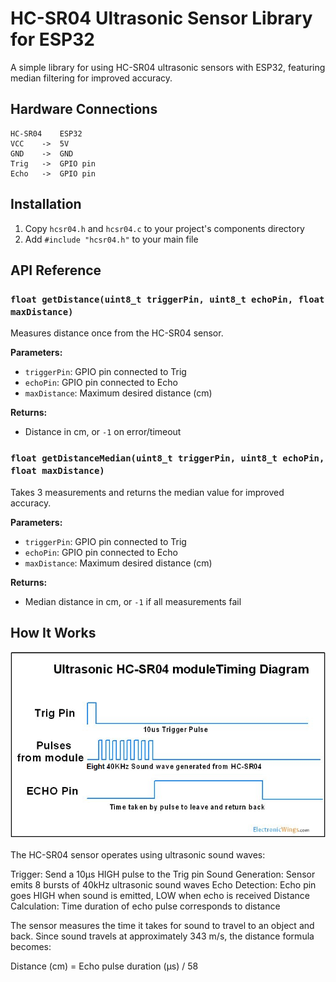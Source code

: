 # HC-SR04 Ultrasonic Sensor Library for ESP32

A simple library for using HC-SR04 ultrasonic sensors with ESP32, featuring median filtering for improved accuracy.


## Hardware Connections

```
HC-SR04    ESP32
VCC    ->  5V
GND    ->  GND
Trig   ->  GPIO pin 
Echo   ->  GPIO pin
```

## Installation

1. Copy `hcsr04.h` and `hcsr04.c` to your project's components directory
2. Add `#include "hcsr04.h"` to your main file

## API Reference

### `float getDistance(uint8_t triggerPin, uint8_t echoPin, float maxDistance)`

Measures distance once from the HC-SR04 sensor.

**Parameters:**
- `triggerPin`: GPIO pin connected to Trig
- `echoPin`: GPIO pin connected to Echo
- `maxDistance`: Maximum desired distance (cm)

**Returns:**
- Distance in cm, or `-1` on error/timeout

### `float getDistanceMedian(uint8_t triggerPin, uint8_t echoPin, float maxDistance)`

Takes 3 measurements and returns the median value for improved accuracy.

**Parameters:**
- `triggerPin`: GPIO pin connected to Trig
- `echoPin`: GPIO pin connected to Echo  
- `maxDistance`: Maximum desired distance (cm)

**Returns:**
- Median distance in cm, or `-1` if all measurements fail

## How It Works
![alt text](pulse.png)

The HC-SR04 sensor operates using ultrasonic sound waves:

Trigger: Send a 10μs HIGH pulse to the Trig pin
Sound Generation: Sensor emits 8 bursts of 40kHz ultrasonic sound waves
Echo Detection: Echo pin goes HIGH when sound is emitted, LOW when echo is received
Distance Calculation: Time duration of echo pulse corresponds to distance

The sensor measures the time it takes for sound to travel to an object and back. Since sound travels at approximately 343 m/s, the distance formula becomes:

Distance (cm) = Echo pulse duration (μs) / 58
